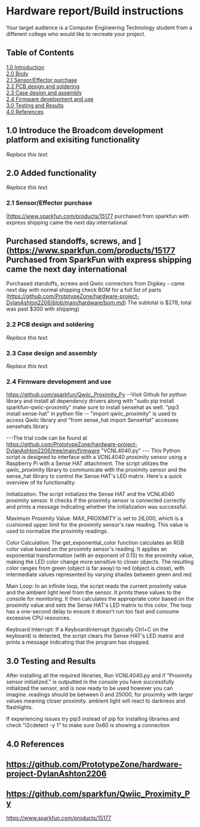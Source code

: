 # Hardware report/Build instructions
Your target audience is a Computer Engineering Technology student from a different college who would like to recreate your project. 
## Table of Contents
[1.0 Introduction](#10-introduce-the-broadcom-development-platform-and-exisiting-functionality)   
[2.0 Body](#20-added-functionality)   
[2.1 Sensor/Effector purchase](#21-sensor-effector-purchase)   
[2.2 PCB design and soldering](#22-pcb-design-and-soldering)   
[2.3 Case design and assembly](#23-case-design-and-assembly)   
[2.4 Firmware development and use](#24-firmware-development-and-use)   
[3.0 Testing and Results](#30-testing-and-results)   
[4.0 References](#40-references)  

## 1.0 Introduce the Broadcom development platform and exisiting functionality   

*Replace this text.*   

## 2.0 Added functionality   

*Replace this text.*   

### 2.1 Sensor/Effector purchase   
[https://www.sparkfun.com/products/15177
purchased from sparkfun with express shipping came the next day international

Purchased standoffs, screws, and ](https://www.sparkfun.com/products/15177
Purchased from SparkFun with express shipping came the next day international
-
Purchased standoffs, screws and Qwiic connectors from Digikey - came next day with normal shipping 
check BOM for a full list of parts (https://github.com/PrototypeZone/hardware-project-DylanAshton2206/blob/main/hardware/bom.md)
The subtotal is $278, total was past $300 with shipping)

### 2.2 PCB design and soldering   

*Replace this text.*   

### 2.3 Case design and assembly   

*Replace this text.*   

### 2.4 Firmware development and use   
https://github.com/sparkfun/Qwiic_Proximity_Py --Visit Github for python library and install all dependency drivers along with "sudo pip install sparkfun-qwiic-proximity"
make sure to install sensehat as well. "pip3 install sense-hat"
in python file -- "import qwiic_proximity" is used to access Qwiic library and "from sense_hat import SenseHat" accesses sensehats library

---The trial code can be found at https://github.com/PrototypeZone/hardware-project-DylanAshton2206/tree/main/firmware "VCNL4040.py" ---
This Python script is designed to interface with a VCNL4040 proximity sensor using a Raspberry Pi with a Sense HAT attachment. The script utilizes the qwiic_proximity library to communicate with the proximity sensor and the sense_hat library to control the Sense HAT's LED matrix.
Here's a quick overview of its functionality:

Initialization:
The script initializes the Sense HAT and the VCNL4040 proximity sensor.
It checks if the proximity sensor is connected correctly and prints a message indicating whether the initialization was successful.

Maximum Proximity Value:
MAX_PROXIMITY is set to 26,000, which is a cushioned upper limit for the proximity sensor's raw reading. This value is used to normalize the proximity readings.

Color Calculation:
The get_exponential_color function calculates an RGB color value based on the proximity sensor's reading. It applies an exponential transformation (with an exponent of 0.15) to the proximity value, making the LED color change more sensitive to closer objects.
The resulting color ranges from green (object is far away) to red (object is close), with intermediate values represented by varying shades between green and red.

Main Loop:
In an infinite loop, the script reads the current proximity value and the ambient light level from the sensor.
It prints these values to the console for monitoring.
It then calculates the appropriate color based on the proximity value and sets the Sense HAT's LED matrix to this color.
The loop has a one-second delay to ensure it doesn’t run too fast and consume excessive CPU resources.

Keyboard Interrupt:
If a KeyboardInterrupt (typically Ctrl+C on the keyboard) is detected, the script clears the Sense HAT's LED matrix and prints a message indicating that the program has stopped.

## 3.0 Testing and Results   
After installing all the required libraries, Run VCNL4040.py and if "Proximity sensor initialized." is outputted in the console you have successfully initialized the sensor, and is now ready to be used however you can imagine.
readings should be between 0 and 25000, for proximity with larger values meaning closer proximity.
ambient light will react to darkness and flashlights.

If experiencing issues try pip3 instead of pip for installing libraries and check "i2cdetect -y 1" to make sure 0x60 is showing a connection

## 4.0 References
https://github.com/PrototypeZone/hardware-project-DylanAshton2206
-
https://github.com/sparkfun/Qwiic_Proximity_Py
-
https://www.sparkfun.com/products/15177

